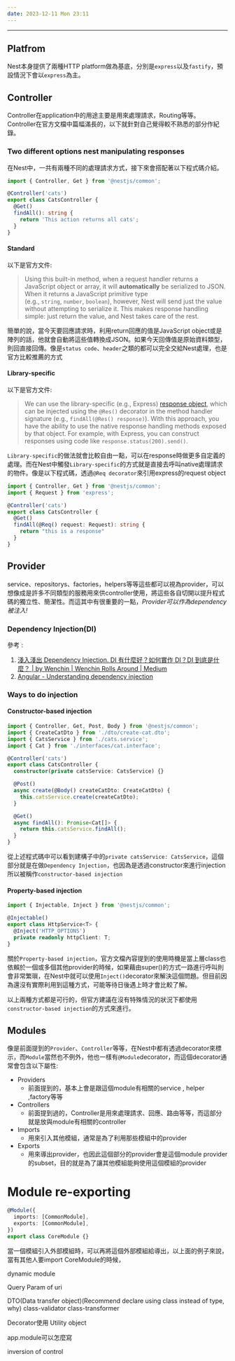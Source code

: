 ```yaml
---
date: 2023-12-11 Mon 23:11
---
```

---

## Platfrom
Nest本身提供了兩種HTTP platform做為基底，分別是`express`以及`fastify`，預設情況下會以`express`為主。

## Controller

Controller在application中的用途主要是用來處理請求，Routing等等。Controller在官方文檔中篇幅滿長的，以下就針對自己覺得較不熟悉的部分作紀錄。

### Two different options nest manipulating responses

在Nest中，一共有兩種不同的處理請求方式，接下來會搭配著以下程式碼介紹。
```typescript
import { Controller, Get } from '@nestjs/common';

@Controller('cats')
export class CatsController {
  @Get()
  findAll(): string {
    return 'This action returns all cats';
  }
}

```
#### Standard
以下是官方文件:
>Using this built-in method, when a request handler returns a JavaScript object or array, it will **automatically** be serialized to JSON. When it returns a JavaScript primitive type (e.g., `string`, `number`, `boolean`), however, Nest will send just the value without attempting to serialize it. This makes response handling simple: just return the value, and Nest takes care of the rest.

簡單的說，當今天要回應請求時，利用return回應的值是JavaScript object或是陣列的話，他就會自動將這些值轉換成JSON。如果今天回傳值是原始資料類型，則回直接回傳。像是`status code`、`header`之類的都可以完全交給Nest處理，也是官方比較推薦的方式
#### Library-specific
以下是官方文件:
>We can use the library-specific (e.g., Express) [response object](https://expressjs.com/en/api.html#res), which can be injected using the `@Res()` decorator in the method handler signature (e.g., `findAll(@Res() response)`). With this approach, you have the ability to use the native response handling methods exposed by that object. For example, with Express, you can construct responses using code like `response.status(200).send()`.

`Library-specific`的做法就會比較自由一點，可以在response時做更多自定義的處理。而在Nest中觸發`Library-specific`的方式就是直接去呼叫native處理請求的物件。像是以下程式碼，透過`@Req decorator`來引用express的request object
```ts
import { Controller, Get } from '@nestjs/common';
import { Request } from 'express';

@Controller('cats')
export class CatsController {
  @Get()
  findAll(@Req() request: Request): string {
    return "this is a response"
  }
}
```

## Provider

service、repositorys、factories，helpers等等這些都可以視為provider，可以想像成是許多不同類型的服務用來供controller使用，將這些各自切開以提升程式碼的獨立性、簡潔性。而這其中有很重要的一點，*Provider可以作為dependency被注入!*

### Dependency Injection(DI)
參考 :
1. [淺入淺出 Dependency Injection. DI 有什麼好？如何實作 DI？DI 到底是什麼？ | by Wenchin | Wenchin Rolls Around | Medium](https://medium.com/wenchin-rolls-around/%E6%B7%BA%E5%85%A5%E6%B7%BA%E5%87%BA-dependency-injection-ea672ba033ca)
2. [Angular - Understanding dependency injection](https://angular.io/guide/dependency-injection)


### Ways to do injection

#### Constructor-based injection
```typescript
import { Controller, Get, Post, Body } from '@nestjs/common';
import { CreateCatDto } from './dto/create-cat.dto';
import { CatsService } from './cats.service';
import { Cat } from './interfaces/cat.interface';

@Controller('cats')
export class CatsController {
  constructor(private catsService: CatsService) {}

  @Post()
  async create(@Body() createCatDto: CreateCatDto) {
    this.catsService.create(createCatDto);
  }

  @Get()
  async findAll(): Promise<Cat[]> {
    return this.catsService.findAll();
  }
}
```
從上述程式碼中可以看到建構子中的`private catsService: CatsService`，這個部分就是在做`Dependency Injection`，也因為是透過constructor來進行injection所以被稱作`constructor-based injection`

#### Property-based injection
```typescript
import { Injectable, Inject } from '@nestjs/common';

@Injectable()
export class HttpService<T> {
  @Inject('HTTP_OPTIONS')
  private readonly httpClient: T;
}
```

關於`Property-based injection`，官方文檔內容提到的使用時機是當上層class也依賴於一個或多個其他provider的時候，如果藉由super()的方式一路進行呼叫則會非常繁瑣，在Nest中就可以使用`Inject()`decorator來解決這個問題。但目前因為還沒有實際利用到這種方式，可能等待日後遇上時才會比較了解。

以上兩種方式都是可行的，但官方建議在沒有特殊情況的狀況下都使用`constructor-based injection`的方式來進行。

## Modules

像是前面提到的`Provider`、`Controller`等等，在Nest中都有透過decorator來標示，而`Module`當然也不例外，他也一樣有`@Module`decorator，而這個decorator通常會包含以下屬性:
+ Providers
	+ 前面提到的，基本上會是跟這個module有相關的service , helper ,factory等等
+ Controllers
	+ 前面提到過的，Controller是用來處理請求、回應、路由等等，而這部分就是放與module有相關的controller
+ Imports
	+ 用來引入其他模組，通常是為了利用那些模組中的provider
+ Exports
	+ 用來導出provider，也因此這個部分的provider會是這個module provider的subset，目的就是為了讓其他模組能夠使用這個模組的provider


# Module re-exporting
```typescript
@Module({
  imports: [CommonModule],
  exports: [CommonModule],
})
export class CoreModule {}
```

當一個模組引入外部模組時，可以再將這個外部模組給導出，以上面的例子來說，當有其他人要import CoreModule的時候，


dynamic module


Query Param of uri

DTO(Data transfer object)(Recommend declare using class instead of type, why)
	class-validator
	class-transformer


Decorator使用
Utility object

app.module可以怎麼寫

inversion of control 
